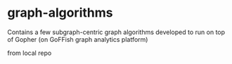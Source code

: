 # graph-algorithms
Contains a few subgraph-centric graph algorithms developed to run on top of Gopher (on GoFFish graph analytics platform)

from local repo
